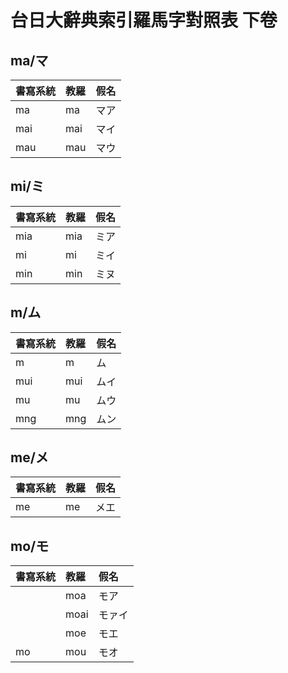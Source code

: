 # 台日大辭典索引羅馬字對照表 下卷

## ma/マ

| 書寫系統 | 教羅 | 假名 |
| :--- | :--- | :--- |
| ma | ma | マア |
| mai | mai | マイ |
| mau | mau | マウ |

## mi/ミ

| 書寫系統 | 教羅 | 假名 |
| :--- | :--- | :--- |
| mia | mia | ミア |
| mi | mi | ミイ |
| min | min | ミヌ |

## m/ム

| 書寫系統 | 教羅 | 假名 |
| :--- | :--- | :--- |
| m | m | ム |
| mui | mui | ムイ |
| mu | mu | ムウ |
| mng | mng | ムン |

## me/メ

| 書寫系統 | 教羅 | 假名 |
| :--- | :--- | :--- |
| me | me | メエ |

## mo/モ

| 書寫系統 | 教羅 | 假名 |
| :--- | :--- | :--- |
|| moa | モア |
|| moai | モァイ |
|| moe | モエ |
| mo | mou | モオ |
